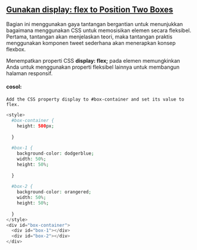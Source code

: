 ## [Gunakan display: flex to Position Two Boxes](https://learn.freecodecamp.org/responsive-web-design/css-flexbox/use-display-flex-to-position-two-boxes)

Bagian ini menggunakan gaya tantangan bergantian untuk menunjukkan bagaimana menggunakan CSS untuk memosisikan elemen secara fleksibel. Pertama, tantangan akan menjelaskan teori, maka tantangan praktis menggunakan komponen tweet sederhana akan menerapkan konsep flexbox.

Menempatkan properti CSS **display: flex;** pada elemen memungkinkan Anda untuk menggunakan properti fleksibel lainnya untuk membangun halaman responsif.



#### cosol:

```
Add the CSS property display to #box-container and set its value to flex.
```

```php
<style>
  #box-container {
    height: 500px;
    
  }
  
  #box-1 {
    background-color: dodgerblue;
    width: 50%;
    height: 50%;
    
  }
  
  #box-2 {
    background-color: orangered;
    width: 50%;
    height: 50%;
    
  }
</style>
<div id="box-container">
  <div id="box-1"></div>
  <div id="box-2"></div>
</div>
```



